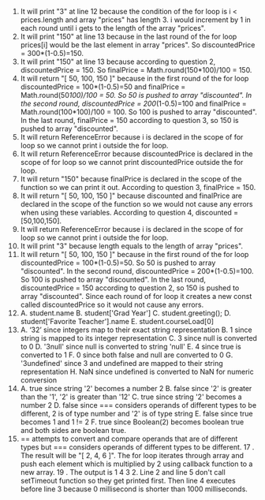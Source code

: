 1. It will print "3" at line 12 because the condition of the for loop is i < prices.length and array "prices" has length 3. i would increment by 1 in each round until i gets to the length of the array "prices".
2. It will print "150" at line 13 because in the last round of the for loop prices[i] would be the last element in array "prices". So discountedPrice = 300*(1-0.5)=150.
3. It will print "150" at line 13 because according to question 2, discountedPrice = 150. So finalPrice = Math.round(150*100)/100 = 150.
4. It will return "[ 50, 100, 150 ]" because in the first round of the for loop discountedPrice = 100*(1-0.5)=50 and finalPrice = Math.round(50*100)/100 = 50. So 50 is pushed to array "discounted". In the second round, discountedPrice = 200*(1-0.5)=100 and finalPrice = Math.round(100*100)/100 = 100. So 100 is pushed to array "discounted". In the last round, finalPrice = 150 according to question 3, so 150 is pushed to array "discounted".
5. It will return ReferenceError because i is declared in the scope of for loop so we cannot print i outside the for loop.
6. It will return ReferenceError because discountedPrice is declared in the scope of for loop so we cannot print discountedPrice outside the for loop.
7. It will return "150" because finalPrice is declared in the scope of the function so we can print it out. According to question 3, finalPrice = 150.
8. It will return "[ 50, 100, 150 ]" because discounted and finalPrice are declared in the scope of the function so we would not cause any errors when using these variables. According to question 4, discounted = [50,100,150].
9. It will return ReferenceError because i is declared in the scope of for loop so we cannot print i outside the for loop.
10. It will print "3" because length equals to the length of array "prices".
11. It will return "[ 50, 100, 150 ]" because in the first round of the for loop discountedPrice = 100*(1-0.5)=50. So 50 is pushed to array "discounted". In the second round, discountedPrice = 200*(1-0.5)=100. So 100 is pushed to array "discounted". In the last round, discountedPrice = 150 according to question 2, so 150 is pushed to array "discounted". Since each round of for loop it creates a new const called discountedPrice so it would not cause any errors.
12. A. student.name
    B. student['Grad Year']
    C. student.greeting();
    D. student['Favorite Teacher'].name
    E. student.courseLoad[0]
13. A. ‘32’ since integers map to their exact string representation
    B. 1 since string is mapped to its integer representation
    C. 3 since null is converted to 0
    D. '3null' since null is converted to string 'null'
    E. 4 since true is converted to 1
    F. 0 since both false and null are converted to 0
    G. '3undefined' since 3 and undefined are mapped to their string representation
    H. NaN since undefined is converted to NaN for numeric conversion
14. A. true since string '2' becomes a number 2
    B. false since '2' is greater than the '1', '2' is greater than '12'
    C. true since string '2' becomes a number 2
    D. false since === considers operands of different types to be different, 2 is of type number and '2' is of type string
    E. false since true becomes 1 and 1 != 2
    F. true since Boolean(2) becomes boolean true and both sides are boolean true.
15. == attempts to convert and compare operands that are of different types but === considers operands of different types to be different.
17 . The result will be "[ 2, 4, 6 ]". The for loop iterates through array and push each element which is multiplied by 2 using callback function to a new array. 
19 . The output is 1 4 3 2. Line 2 and line 5 don't call setTimeout function so they get printed first. Then line 4 executes before line 3 because 0 millisecond is shorter than 1000 milliseconds.
